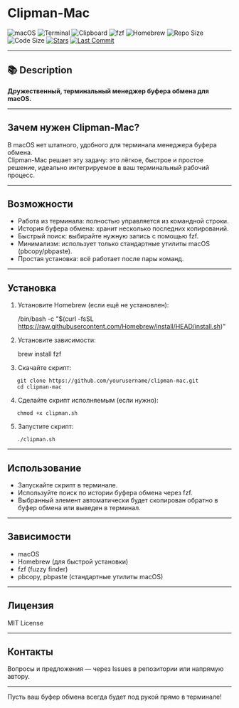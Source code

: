 # Clipman-Mac

![macOS](https://img.shields.io/badge/macOS-000000?style=flat&logo=apple&logoColor=white)
![Terminal](https://img.shields.io/badge/Terminal-✓-black)
![Clipboard](https://img.shields.io/badge/Clipboard-✓-purple)
![fzf](https://img.shields.io/badge/fzf-✓-green)
![Homebrew](https://img.shields.io/badge/Homebrew-✓-orange)
![Repo Size](https://img.shields.io/github/repo-size/VioletSoul/Clipman-Mac)
![Code Size](https://img.shields.io/github/languages/code-size/VioletSoul/Clipman-Mac)
[![Stars](https://img.shields.io/github/stars/VioletSoul/Clipman-Mac.svg?style=social)](https://github.com/VioletSoul/Clipman-Mac)
[![Last Commit](https://img.shields.io/github/last-commit/VioletSoul/Clipman-Mac.svg)](https://github.com/VioletSoul/Clipman-Mac/commits/main)

---

## 📚 Description

**Дружественный, терминальный менеджер буфера обмена для macOS.**

---

## Зачем нужен Clipman-Mac?

В macOS нет штатного, удобного для терминала менеджера буфера обмена.  
Clipman-Mac решает эту задачу: это лёгкое, быстрое и простое решение, идеально интегрируемое в ваш терминальный рабочий процесс.

---

## Возможности

- Работа из терминала: полностью управляется из командной строки.
- История буфера обмена: хранит несколько последних копирований.
- Быстрый поиск: выбирайте нужную запись с помощью fzf.
- Минимализм: использует только стандартные утилиты macOS (pbcopy/pbpaste).
- Простая установка: всё работает после пары команд.

---

## Установка

1. Установите Homebrew (если ещё не установлен):

   /bin/bash -c "$(curl -fsSL https://raw.githubusercontent.com/Homebrew/install/HEAD/install.sh)"

2. Установите зависимости:

   brew install fzf

3. Скачайте скрипт:
```
   git clone https://github.com/yourusername/clipman-mac.git
   cd clipman-mac
```
4. Сделайте скрипт исполняемым (если нужно):
```
   chmod +x clipman.sh
```
5. Запустите скрипт:
```
   ./clipman.sh
```
---

## Использование

- Запускайте скрипт в терминале.
- Используйте поиск по истории буфера обмена через fzf.
- Выбранный элемент автоматически будет скопирован обратно в буфер обмена или выведен в терминал.

---

## Зависимости

- macOS
- Homebrew (для быстрой установки)
- fzf (fuzzy finder)
- pbcopy, pbpaste (стандартные утилиты macOS)

---

## Лицензия

MIT License

---

## Контакты

Вопросы и предложения — через Issues в репозитории или напрямую автору.

---

Пусть ваш буфер обмена всегда будет под рукой прямо в терминале!
